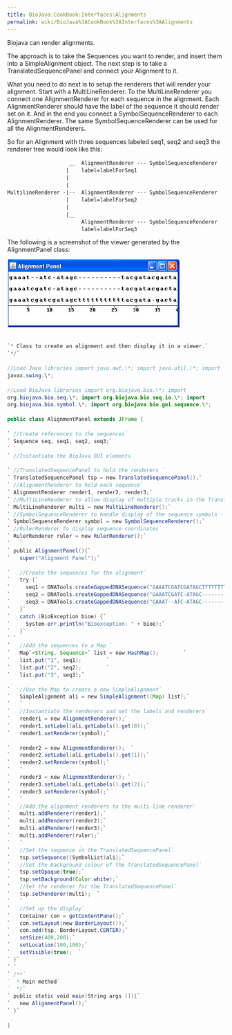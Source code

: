 ```yaml
---
title: BioJava:CookBook:Interfaces:Alignments
permalink: wiki/BioJava%3ACookBook%3AInterfaces%3AAlignments
---
```


Biojava can render alignments.

The approach is to take the Sequences you want to render, and insert
them into a SimpleAlignment object. The next step is to take a
TranslatedSequencePanel and connect your Alignment to it.

What you need to do next is to setup the renderers that will render your
alignment. Start with a MultiLineRenderer. To the MultiLineRenderer you
connect one AlignmentRenderer for each sequence in the alignment. Each
AlignmentRenderer should have the label of the sequence it should render
set on it. And in the end you connect a SymbolSequenceRenderer to each
AlignmentRenderer. The same SymbolSequenceRenderer can be used for all
the AlignmentRenderers.

So for an Alignment with three sequences labeled seq1, seq2 and seq3 the
renderer tree would look like this:

`                    __  AlignmentRenderer --- SymbolSequenceRenderer`  
`                   |    label=labelForSeq1`  
`                   |`  
`                   |`  
`MultilineRenderer -|--  AlignmentRenderer --- SymbolSequenceRenderer`  
`                   |    label=labelForSeq2`  
`                   |`  
`                   |__`  
`                        AlignmentRenderer --- SymbolSequenceRenderer`  
`                        label=labelForSeq3`

The following is a screenshot of the viewer generated by the
AlignmentPanel class:

![](Alignment.jpg "Alignment.jpg")

```java /\*\*

`* Class to create an alignment and then display it in a viewer.`  
`*/`

//Load Java libraries import java.awt.\*; import java.util.\*; import
javax.swing.\*;

//Load BioJava libraries import org.biojava.bio.\*; import
org.biojava.bio.seq.\*; import org.biojava.bio.seq.io.\*; import
org.biojava.bio.symbol.\*; import org.biojava.bio.gui.sequence.\*;

public class AlignmentPanel extends JFrame {

` //Create references to the sequences`  
` Sequence seq, seq1, seq2, seq3;`  
` `  
` //Instantiate the BioJava GUI elements`  
  
` //TranslatedSequencePanel to hold the renderers `  
` TranslatedSequencePanel tsp = new TranslatedSequencePanel();`  
` //AlignmentRenderer to hold each sequence`  
` AlignmentRenderer render1, render2, render3;`  
` //MultiLineRenderer to allow display of multiple tracks in the TranslatedSequencePanel`  
` MultiLineRenderer multi = new MultiLineRenderer();`  
` //SymbolSequenceRenderer to handle display of the sequence symbols - only one instance is needed`  
` SymbolSequenceRenderer symbol = new SymbolSequenceRenderer();`  
` //RulerRenderer to display sequence coordinates`  
` RulerRenderer ruler = new RulerRenderer();`  
`   `  
` public AlignmentPanel(){`  
`   super("Alignment Panel");`

`   //Create the sequences for the alignment`  
`   try {`  
`     seq1 = DNATools.createGappedDNASequence("GAAATCGATCGATAGCTTTTTTTTTTTACGATA-GACTAGCATTCCGAC", "seq1");`  
`     seq2 = DNATools.createGappedDNASequence("GAAATCGATC-ATAGC----------TACGATACGACTAGCATTCCGAC", "seq2");`  
`     seq3 = DNATools.createGappedDNASequence("GAAAT--ATC-ATAGC----------TACGATACGACTAGCATTCCGAC", "seq3");`  
`   }`  
`   catch (BioException bioe) {`  
`     System.err.println("Bioexception: " + bioe);`  
`   }`  
` `  
`   //Add the sequences to a Map `  
`   Map`<String, Sequence>` list = new HashMap();        `  
`   list.put("1", seq1);        `  
`   list.put("2", seq2);        `  
`   list.put("3", seq3);`

`   //Use the Map to create a new SimpleAlignment`  
`   SimpleAlignment ali = new SimpleAlignment((Map) list);`  
`   `  
`   //Instantiate the renderers and set the labels and renderers`  
`   render1 = new AlignmentRenderer();`  
`   render1.setLabel(ali.getLabels().get(0));`  
`   render1.setRenderer(symbol);`

`   render2 = new AlignmentRenderer();  `  
`   render2.setLabel(ali.getLabels().get(1));`  
`   render2.setRenderer(symbol);`  
`   `  
`   render3 = new AlignmentRenderer(); `  
`   render3.setLabel(ali.getLabels().get(2));`  
`   render3.setRenderer(symbol);`  
`   `  
`   //Add the alignment renderers to the multi-line renderer`  
`   multi.addRenderer(render1);`  
`   multi.addRenderer(render2);`  
`   multi.addRenderer(render3);`  
`   multi.addRenderer(ruler);`  
`   `  
`   //Set the sequence in the TranslatedSequencePanel`  
`   tsp.setSequence((SymbolList)ali);`  
`   //Set the background colour of the TranslatedSequencePanel`  
`   tsp.setOpaque(true);`  
`   tsp.setBackground(Color.white);`  
`   //Set the renderer for the TranslatedSequencePanel`  
`   tsp.setRenderer(multi);  `  
`   `  
`   //Set up the display`  
`   Container con = getContentPane();`  
`   con.setLayout(new BorderLayout());`  
`   con.add(tsp, BorderLayout.CENTER);`  
`   setSize(400,200);`  
`   setLocation(100,100);`  
`   setVisible(true);  `  
` }`  
` `  
` /**`  
`  * Main method`  
`  */`  
` public static void main(String args []){`  
`   new AlignmentPanel();`  
` }`

}

```
